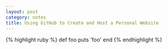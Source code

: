 ```yaml
---
layout: post
category: notes
title: Using GitHub to Create and Host a Personal Website
---
```


{% highlight ruby %}
def foo
  puts 'foo'
end
{% endhighlight %}